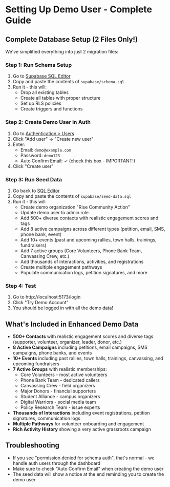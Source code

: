 # Setting Up Demo User - Complete Guide

## Complete Database Setup (2 Files Only!)

We've simplified everything into just 2 migration files:

### Step 1: Run Schema Setup
1. Go to [Supabase SQL Editor](https://supabase.com/dashboard/project/oxtjonaiubulnggytezf/sql)
2. Copy and paste the contents of `supabase/schema.sql`
3. Run it - this will:
   - Drop all existing tables
   - Create all tables with proper structure
   - Set up RLS policies
   - Create triggers and functions

### Step 2: Create Demo User in Auth
1. Go to [Authentication > Users](https://supabase.com/dashboard/project/oxtjonaiubulnggytezf/auth/users)
2. Click "Add user" → "Create new user"
3. Enter:
   - Email: `demo@example.com`
   - Password: `demo123`
   - Auto Confirm Email: ✓ (check this box - IMPORTANT!)
4. Click "Create user"

### Step 3: Run Seed Data
1. Go back to [SQL Editor](https://supabase.com/dashboard/project/oxtjonaiubulnggytezf/sql)
2. Copy and paste the contents of `supabase/seed-data.sql`
3. Run it - this will:
   - Create demo organization "Rise Community Action"
   - Update demo user to admin role
   - Add 500+ diverse contacts with realistic engagement scores and tags
   - Add 8 active campaigns across different types (petition, email, SMS, phone bank, event)
   - Add 10+ events (past and upcoming rallies, town halls, trainings, fundraisers)
   - Add 7 active groups (Core Volunteers, Phone Bank Team, Canvassing Crew, etc.)
   - Add thousands of interactions, activities, and registrations
   - Create multiple engagement pathways
   - Populate communication logs, petition signatures, and more

### Step 4: Test
1. Go to http://localhost:5173/login
2. Click "Try Demo Account"
3. You should be logged in with all the demo data!

## What's Included in Enhanced Demo Data
- **500+ Contacts** with realistic engagement scores and diverse tags (supporter, volunteer, organizer, leader, donor, etc.)
- **8 Active Campaigns** including petitions, email campaigns, SMS campaigns, phone banks, and events
- **10+ Events** including past rallies, town halls, trainings, canvassing, and upcoming fundraisers
- **7 Active Groups** with realistic memberships:
  - Core Volunteers - most active volunteers
  - Phone Bank Team - dedicated callers
  - Canvassing Crew - field organizers
  - Major Donors - financial supporters
  - Student Alliance - campus organizers
  - Digital Warriors - social media team
  - Policy Research Team - issue experts
- **Thousands of Interactions** including event registrations, petition signatures, communication logs
- **Multiple Pathways** for volunteer onboarding and engagement
- **Rich Activity History** showing a very active grassroots campaign

## Troubleshooting
- If you see "permission denied for schema auth", that's normal - we handle auth users through the dashboard
- Make sure to check "Auto Confirm Email" when creating the demo user
- The seed data will show a notice at the end reminding you to create the demo user